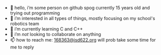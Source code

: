 - 👋 hello, i’m some person on github spog
currently 15 years old and trying out programming
- 👀 i’m interested in all types of things, mostly focusing on my school's robotics team
- 🌱 i’m currently learning C and C++
- 💞️ i’m *not* looking to collaborate on anything
- 📫 how to reach me: 168363@isd622.org will prob take some time for me to reply 

<!---
somepersonongithub/somepersonongithub is a ✨ special ✨ repository because its `README.md` (this file) appears on your GitHub profile.
You can click the Preview link to take a look at your changes.
--->

